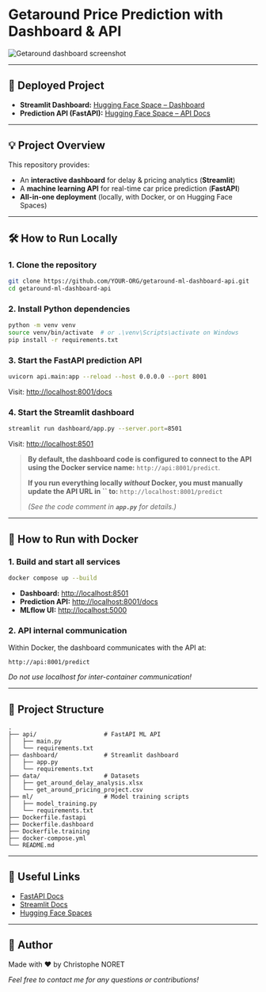 # Getaround Price Prediction with Dashboard & API
![Getaround dashboard screenshot](https://placehold.co/900x180?text=Getaround+Dashboard+Demo)

---

## 🚀 Deployed Project

- **Streamlit Dashboard:** [Hugging Face Space – Dashboard](https://huggingface.co/spaces/YOUR-ORG/YOUR-SPACE/proxy/8501/)
- **Prediction API (FastAPI):** [Hugging Face Space – API Docs](https://huggingface.co/spaces/YOUR-ORG/YOUR-SPACE/proxy/8000/docs)


---

## 💡 Project Overview

This repository provides:
- An **interactive dashboard** for delay & pricing analytics (**Streamlit**)
- A **machine learning API** for real-time car price prediction (**FastAPI**)
- **All-in-one deployment** (locally, with Docker, or on Hugging Face Spaces)

---

## 🛠️ How to Run Locally

### 1. Clone the repository
```bash
git clone https://github.com/YOUR-ORG/getaround-ml-dashboard-api.git
cd getaround-ml-dashboard-api
```

### 2. Install Python dependencies
```bash
python -m venv venv
source venv/bin/activate  # or .\venv\Scripts\activate on Windows
pip install -r requirements.txt
```

### 3. Start the FastAPI prediction API
```bash
uvicorn api.main:app --reload --host 0.0.0.0 --port 8001
```
Visit: [http://localhost:8001/docs](http://localhost:8001/docs)

### 4. Start the Streamlit dashboard
```bash
streamlit run dashboard/app.py --server.port=8501
```
Visit: [http://localhost:8501](http://localhost:8501)

> **By default, the dashboard code is configured to connect to the API using the Docker service name:** `http://api:8001/predict`.
>
> **If you run everything locally *****without***** Docker, you must manually update the API URL in **``** to:** `http://localhost:8001/predict`
>
> *(See the code comment in **`app.py`** for details.)*

---

## 🐳 How to Run with Docker

### 1. Build and start all services
```bash
docker compose up --build
```
- **Dashboard:** [http://localhost:8501](http://localhost:8501)
- **Prediction API:** [http://localhost:8001/docs](http://localhost:8001/docs)
- **MLflow UI:** [http://localhost:5000](http://localhost:5000)

### 2. API internal communication
Within Docker, the dashboard communicates with the API at:
```
http://api:8001/predict
```
*Do not use localhost for inter-container communication!*

---

## 📂 Project Structure

```text
.
├── api/                   # FastAPI ML API
│   ├── main.py
│   └── requirements.txt
├── dashboard/             # Streamlit dashboard
│   ├── app.py
│   └── requirements.txt
├── data/                  # Datasets
│   ├── get_around_delay_analysis.xlsx
│   └── get_around_pricing_project.csv
├── ml/                    # Model training scripts
│   ├── model_training.py
│   └── requirements.txt
├── Dockerfile.fastapi
├── Dockerfile.dashboard
├── Dockerfile.training
├── docker-compose.yml
└── README.md
```

---

## 📎 Useful Links

- [FastAPI Docs](https://fastapi.tiangolo.com/)
- [Streamlit Docs](https://docs.streamlit.io/)
- [Hugging Face Spaces](https://huggingface.co/spaces)

---

## 👤 Author

Made with ❤️ by Christophe NORET

*Feel free to contact me for any questions or contributions!*
